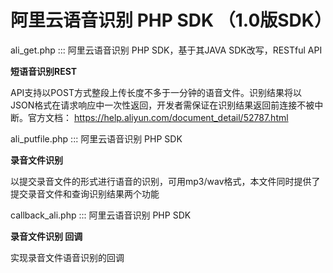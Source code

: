 # 阿里云语音识别 PHP SDK （1.0版SDK）


ali_get.php :::
阿里云语音识别 PHP SDK，基于其JAVA SDK改写，RESTful API

 **短语音识别REST**  

API支持以POST方式整段上传长度不多于一分钟的语音文件。识别结果将以JSON格式在请求响应中一次性返回，开发者需保证在识别结果返回前连接不被中断。官方文档：
https://help.aliyun.com/document_detail/52787.html


ali_putfile.php :::
阿里云语音识别 PHP SDK

 **录音文件识别**  

以提交录音文件的形式进行语音的识别，可用mp3/wav格式，本文件同时提供了提交录音文件和查询识别结果两个功能

callback_ali.php :::
阿里云语音识别 PHP SDK

 **录音文件识别 回调**  

实现录音文件语音识别的回调
